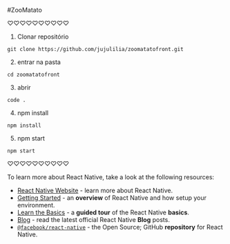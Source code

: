 #ZooMatato

♡♡♡♡♡♡♡♡♡♡

1. Clonar repositório
```
git clone https://github.com/jujulilia/zoomatatofront.git
```
2. entrar na pasta
 ```
 cd zoomatatofront
 ```
3. abrir
```
code .
```
4. npm install
```
npm install
```
5. npm start
```
npm start
```
♡♡♡♡♡♡♡♡♡♡

To learn more about React Native, take a look at the following resources:

- [React Native Website](https://reactnative.dev) - learn more about React Native.
- [Getting Started](https://reactnative.dev/docs/environment-setup) - an **overview** of React Native and how setup your environment.
- [Learn the Basics](https://reactnative.dev/docs/getting-started) - a **guided tour** of the React Native **basics**.
- [Blog](https://reactnative.dev/blog) - read the latest official React Native **Blog** posts.
- [`@facebook/react-native`](https://github.com/facebook/react-native) - the Open Source; GitHub **repository** for React Native.
